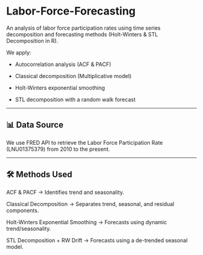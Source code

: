 # Labor-Force-Forecasting
An analysis of labor force participation rates using time series decomposition and forecasting methods (Holt-Winters &amp; STL Decomposition in R).

We apply:

 - Autocorrelation analysis (ACF & PACF)

 - Classical decomposition (Multiplicative model)

 - Holt-Winters exponential smoothing

 - STL decomposition with a random walk forecast

---

## 📊 Data Source

We use FRED API to retrieve the Labor Force Participation Rate (LNU01375379) from 2010 to the present.


---

## 🛠️ Methods Used

ACF & PACF → Identifies trend and seasonality.

Classical Decomposition → Separates trend, seasonal, and residual components.

Holt-Winters Exponential Smoothing → Forecasts using dynamic trend/seasonality.

STL Decomposition + RW Drift → Forecasts using a de-trended seasonal model.


